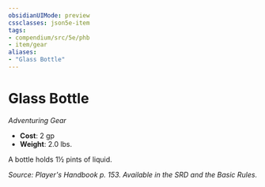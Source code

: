 ```yaml
---
obsidianUIMode: preview
cssclasses: json5e-item
tags:
- compendium/src/5e/phb
- item/gear
aliases: 
- "Glass Bottle"
---
```

# Glass Bottle
*Adventuring Gear*  

- **Cost**: 2 gp
- **Weight**: 2.0 lbs.

A bottle holds 1½ pints of liquid.

*Source: Player's Handbook p. 153. Available in the SRD and the Basic Rules.*